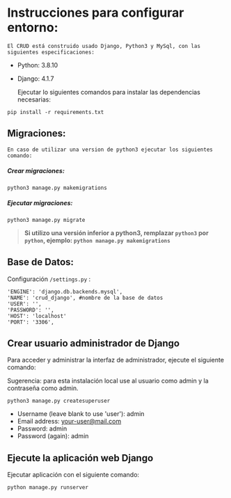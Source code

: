 # Instrucciones para configurar entorno:

	El CRUD está construido usado Django, Python3 y MySql, con las siguientes especificaciones:
	
- Python: 3.8.10
- Django: 4.1.7
	
	Ejecutar lo siguientes comandos para instalar las dependencias necesarias:

`pip install -r requirements.txt`

## Migraciones:

	En caso de utilizar una version de python3 ejecutar los siguientes comando:

##### Crear migraciones:
`python3 manage.py makemigrations`
#####  Ejecutar migraciones:
`python3 manage.py migrate`

> **Si utilizo una versión inferior a python3, remplazar `python3` por `python`, ejemplo: `python manage.py makemigrations`**


## Base de Datos:
Configuración `/settings.py` :
	
	'ENGINE': 'django.db.backends.mysql', 
	'NAME': 'crud_django', #nombre de la base de datos
	'USER': '',
	'PASSWORD': '',
	'HOST': 'localhost'
	'PORT': '3306',
	
	
## Crear usuario administrador de Django
Para acceder y administrar la interfaz de administrador, ejecute el siguiente comando:

Sugerencia: para esta instalación local use al usuario como admin y la contraseña como admin.

`python3 manage.py createsuperuser`
- Username (leave blank to use 'user'): admin
- Email address: your-user@mail.com
- Password: admin
- Password (again): admin

## Ejecute la aplicación web Django

Ejecutar aplicación con el siguiente comando:

`python manage.py runserver`
